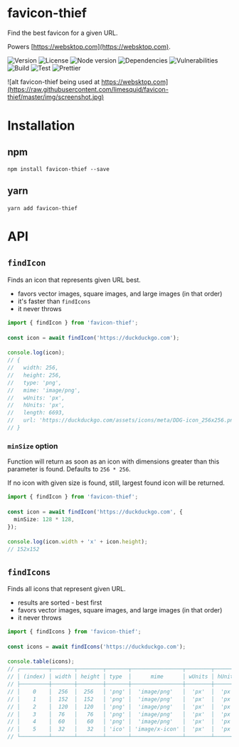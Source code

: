# favicon-thief

Find the best favicon for a given URL.

Powers [https://websktop.com](https://websktop.com).

![Version](https://img.shields.io/github/package-json/v/limesquid/favicon-thief)
![License](https://img.shields.io/npm/l/favicon-thief)
![Node version](https://img.shields.io/node/v/favicon-thief)
![Dependencies](https://img.shields.io/librariesio/github/limesquid/favicon-thief)
![Vulnerabilities](https://img.shields.io/snyk/vulnerabilities/github/limesquid/favicon-thief)
![Build](https://github.com/limesquid/favicon-thief/workflows/Build/badge.svg)
![Test](https://github.com/limesquid/favicon-thief/workflows/Test/badge.svg)
![Prettier](https://github.com/limesquid/favicon-thief/workflows/Prettier/badge.svg)

![alt favicon-thief being used at https://websktop.com](https://raw.githubusercontent.com/limesquid/favicon-thief/master/img/screenshot.jpg)

# Installation

## npm

```Shell
npm install favicon-thief --save
```

## yarn

```Shell
yarn add favicon-thief
```

# API

## `findIcon`

Finds an icon that represents given URL best.

- favors vector images, square images, and large images (in that order)
- it's faster than `findIcons`
- it never throws

```ts
import { findIcon } from 'favicon-thief';

const icon = await findIcon('https://duckduckgo.com');

console.log(icon);
// {
//   width: 256,
//   height: 256,
//   type: 'png',
//   mime: 'image/png',
//   wUnits: 'px',
//   hUnits: 'px',
//   length: 6693,
//   url: 'https://duckduckgo.com/assets/icons/meta/DDG-icon_256x256.png'
// }
```

### `minSize` option

Function will return as soon as an icon with dimensions greater than this parameter is found. Defaults to `256 * 256`.

If no icon with given size is found, still, largest found icon will be returned.

```ts
import { findIcon } from 'favicon-thief';

const icon = await findIcon('https://duckduckgo.com', {
  minSize: 128 * 128,
});

console.log(icon.width + 'x' + icon.height);
// 152x152
```

## `findIcons`

Finds all icons that represent given URL.

- results are sorted - best first
- favors vector images, square images, and large images (in that order)
- it never throws

```ts
import { findIcons } from 'favicon-thief';

const icons = await findIcons('https://duckduckgo.com');

console.table(icons);
// ┌─────────┬───────┬────────┬───────┬────────────────┬────────┬────────┬────────┬─────────────────────────────────────────────────────────────────────┬────────────────────────┐
// │ (index) │ width │ height │ type  │      mime      │ wUnits │ hUnits │ length │                                 url                                 │        variants        │
// ├─────────┼───────┼────────┼───────┼────────────────┼────────┼────────┼────────┼─────────────────────────────────────────────────────────────────────┼────────────────────────┤
// │    0    │  256  │  256   │ 'png' │  'image/png'   │  'px'  │  'px'  │  6693  │   'https://duckduckgo.com/assets/icons/meta/DDG-icon_256x256.png'   │                        │
// │    1    │  152  │  152   │ 'png' │  'image/png'   │  'px'  │  'px'  │  2034  │ 'https://duckduckgo.com/assets/icons/meta/DDG-iOS-icon_152x152.png' │                        │
// │    2    │  120  │  120   │ 'png' │  'image/png'   │  'px'  │  'px'  │  1652  │ 'https://duckduckgo.com/assets/icons/meta/DDG-iOS-icon_120x120.png' │                        │
// │    3    │  76   │   76   │ 'png' │  'image/png'   │  'px'  │  'px'  │  1144  │  'https://duckduckgo.com/assets/icons/meta/DDG-iOS-icon_76x76.png'  │                        │
// │    4    │  60   │   60   │ 'png' │  'image/png'   │  'px'  │  'px'  │  866   │  'https://duckduckgo.com/assets/icons/meta/DDG-iOS-icon_60x60.png'  │                        │
// │    5    │  32   │   32   │ 'ico' │ 'image/x-icon' │  'px'  │  'px'  │  5430  │                'https://duckduckgo.com/favicon.ico'                 │ [ [Object], [Object] ] │
// └─────────┴───────┴────────┴───────┴────────────────┴────────┴────────┴────────┴─────────────────────────────────────────────────────────────────────┴────────────────────────┘
```
